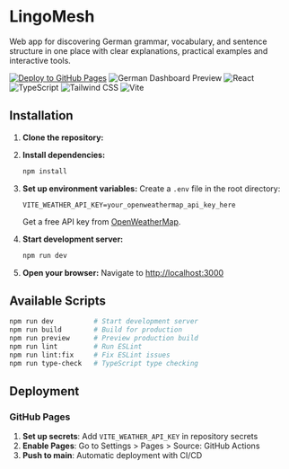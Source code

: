# LingoMesh

Web app for discovering German grammar, vocabulary, and sentence structure in one place with clear explanations, practical examples and interactive tools.

[![Deploy to GitHub Pages](https://github.com/mirmousaviii/german-dashboard/actions/workflows/deploy.yml/badge.svg)](https://github.com/mirmousaviii/german-dashboard/actions/workflows/deploy.yml)
![German Dashboard Preview](https://img.shields.io/badge/Status-Production%20Ready-brightgreen)
![React](https://img.shields.io/badge/React-18.2.0-blue)
![TypeScript](https://img.shields.io/badge/TypeScript-5.2.2-blue)
![Tailwind CSS](https://img.shields.io/badge/Tailwind%20CSS-3.3.5-38B2AC)
![Vite](https://img.shields.io/badge/Vite-5.0.0-646CFF)

## Installation

1. **Clone the repository:**
2. **Install dependencies:**

   ```bash
   npm install
   ```

3. **Set up environment variables:**
   Create a `.env` file in the root directory:

   ```env
   VITE_WEATHER_API_KEY=your_openweathermap_api_key_here
   ```

   Get a free API key from [OpenWeatherMap](https://openweathermap.org/api).

4. **Start development server:**

   ```bash
   npm run dev
   ```

5. **Open your browser:**
   Navigate to [http://localhost:3000](http://localhost:3000)

## Available Scripts

```bash
npm run dev          # Start development server
npm run build        # Build for production
npm run preview      # Preview production build
npm run lint         # Run ESLint
npm run lint:fix     # Fix ESLint issues
npm run type-check   # TypeScript type checking
```

## Deployment

### GitHub Pages

1. **Set up secrets**: Add `VITE_WEATHER_API_KEY` in repository secrets
2. **Enable Pages**: Go to Settings > Pages > Source: GitHub Actions
3. **Push to main**: Automatic deployment with CI/CD
